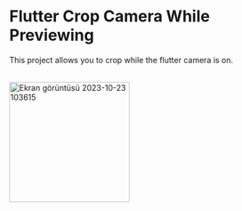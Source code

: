 # Flutter Crop Camera While Previewing

This project allows you to crop while the flutter camera is on.

<br>
<img width="216" alt="Ekran görüntüsü 2023-10-23 103615" src="https://github.com/CanArslanDev/flutter_crop_camera_while_previewing/assets/76579053/85583c0b-f124-4c07-a90a-e1b27d9d320d">

